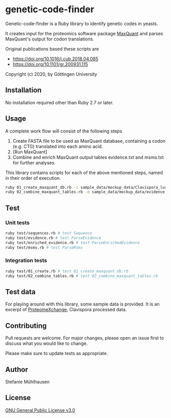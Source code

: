 # genetic-code-finder

Genetic-code-finder is a Ruby library to identify genetic codes in yeasts.

It creates input for the proteomics software package [MaxQuant](https://www.maxquant.org/) and parses MaxQuant's output for codon translations.

Original publications based these scripts are
 * https://doi.org/10.1016/j.cub.2018.04.085
 * https://doi.org/10.1101/gr.200931.115

Copyright (c) 2020, by Göttingen University

## Installation

No installation required other than Ruby 2.7 or later.


## Usage

A complete work flow will consist of the following steps

 1. Create FASTA file to be used as MaxQuant database, containing a codon (e.g. CTG) translated into each amino acid.
 2. [Run MaxQuant]
 3. Combine and enrich MaxQuant output tables evidence.txt and msms.txt for further analyses.

This library contains scripts for each of the above mentioned steps, named in their order of execution.

```bash
ruby 01_create_maxquant_db.rb -i sample_data/mockup_data/Clavispora_lusitaniae_mockup_cDNA.fasta -o Clavispora_lusitaniae_maxquant_db.fas -m Clavispora_lusitaniae_maxquant_db_map.csv -c CTG
ruby 02_combine_maxquant_tables.rb -e sample_data/mockup_data/evidence.txt --msms sample_data/mockup_data/msms.txt --map Clavispora_lusitaniae_maxquant_db_map.csv --codon CTG --cdna sample_data/mockup_data/Clavispora_lusitaniae_mockup_cDNA.fasta -o Clavispora_lusitaniae_enriched_evidence.txt
```

## Test
### Unit tests

```bash
ruby test/sequences.rb # test Sequence
ruby test/evidence.rb # test ParseEvidence
ruby test/enriched_evidence.rb # test ParseEnrichedEvidence
ruby test/msms.rb # test ParseMsms
```
### Integration tests

```bash
ruby test/01_create.rb # test 01_create_maxquant_db.rb
ruby test/02_combine_tables.rb # test 02_combine_maxquant_tables.rb
```

## Test data
For playing around with this library, some sample data is provided. It is an excerpt of [ProteomeXchange](http://proteomecentral.proteomexchange.org/cgi/GetDataset?ID=PXD009494-1&test=no), Clavispora processed data.

## Contributing
Pull requests are welcome. For major changes, please open an issue first to discuss what you would like to change.

Please make sure to update tests as appropriate.

## Author
Stefanie Mühlhausen

## License
[GNU General Public License v3.0](https://www.gnu.org/licenses/gpl-3.0.de.html)
